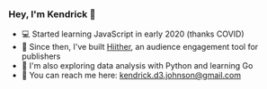 ### Hey, I'm Kendrick 👋

- 💻 Started learning JavaScript in early 2020 (thanks COVID)
- 💪 Since then, I've built [Hiither](https://hiither.com/home/guide/37e25f11-4c25-4431-b046-889e89fd3d05/view), an audience engagement tool for publishers
- 🧪 I'm also exploring data analysis with Python and learning Go
- 📨 You can reach me here: kendrick.d3.johnson@gmail.com
